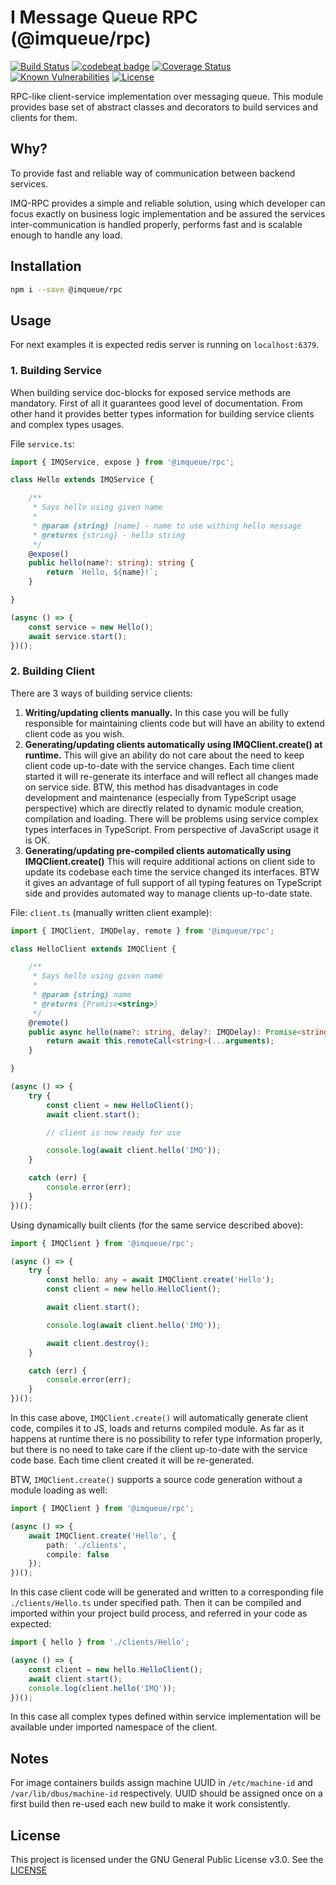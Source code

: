 # I Message Queue RPC (@imqueue/rpc)

[![Build Status](https://travis-ci.org/imqueue/rpc.svg?branch=master)](https://travis-ci.org/imqueue/rpc)
[![codebeat badge](https://codebeat.co/badges/77983b75-d869-4ba5-9526-5f1dea6f7294)](https://codebeat.co/projects/github-com-imqueue-rpc-master)
[![Coverage Status](https://coveralls.io/repos/github/imqueue/rpc/badge.svg?branch=master)](https://coveralls.io/github/imqueue/rpc?branch=master)
[![Known Vulnerabilities](https://snyk.io/test/github/imqueue/rpc/badge.svg?targetFile=package.json)](https://snyk.io/test/github/imqueue/rpc?targetFile=package.json)
[![License](https://img.shields.io/badge/license-GPL-blue.svg)](https://rawgit.com/imqueue/rpc/master/LICENSE)

RPC-like client-service implementation over messaging queue. This module
provides base set of abstract classes and decorators to build services and 
clients for them.

## Why?

To provide fast and reliable way of communication between backend services.

IMQ-RPC provides a simple and reliable solution, using which developer can focus
exactly on business logic implementation and be assured the services 
inter-communication is handled properly, performs fast and is scalable enough
to handle any load.

## Installation

~~~bash
npm i --save @imqueue/rpc
~~~

## Usage

For next examples it is expected redis server is running on `localhost:6379`.

### 1. Building Service

When building service doc-blocks for exposed service methods are mandatory.
First of all it guarantees good level of documentation. From other hand
it provides better types information for building service clients and complex
types usages.

File `service.ts`:

~~~typescript
import { IMQService, expose } from '@imqueue/rpc';

class Hello extends IMQService {

    /**
     * Says hello using given name
     *
     * @param {string} [name] - name to use withing hello message
     * @returns {string} - hello string
     */
    @expose()
    public hello(name?: string): string {
        return `Hello, ${name}!`;
    }

}

(async () => {
    const service = new Hello();
    await service.start();
})();
~~~

### 2. Building Client

There are 3 ways of building service clients:

  1. **Writing/updating clients manually.**
     In this case you will be fully responsible for maintaining clients
     code but will have an ability to extend client code as you wish.
  1. **Generating/updating clients automatically using IMQClient.create() 
     at runtime.**
     This will give an ability do not care about the need to keep client
     code up-to-date with the service changes. Each time client started it
     will re-generate its interface and will reflect all changes made on
     service side. BTW, this method has disadvantages in code development
     and maintenance (especially from TypeScript usage perspective) which
     are directly related to dynamic module creation, compilation and loading.
     There will be problems using service complex types interfaces in 
     TypeScript. From perspective of JavaScript usage it is OK.
  1. **Generating/updating pre-compiled clients automatically using 
     IMQClient.create()**
     This will require additional actions on client side to update its codebase
     each time the service changed its interfaces. BTW it gives an advantage
     of full support of all typing features on TypeScript side and provides
     automated way to manage clients up-to-date state.

File: `client.ts` (manually written client example):

~~~typescript
import { IMQClient, IMQDelay, remote } from '@imqueue/rpc';

class HelloClient extends IMQClient {

    /**
     * Says hello using given name
     *
     * @param {string} name
     * @returns {Promise<string>}
     */
    @remote()
    public async hello(name?: string, delay?: IMQDelay): Promise<string> {
        return await this.remoteCall<string>(...arguments);
    }

}

(async () => {
    try {
        const client = new HelloClient();
        await client.start();

        // client is now ready for use

        console.log(await client.hello('IMQ'));
    }

    catch (err) {
        console.error(err);
    }
})();
~~~

Using dynamically built clients (for the same service described above):

~~~typescript
import { IMQClient } from '@imqueue/rpc';

(async () => {
    try {
        const hello: any = await IMQClient.create('Hello');
        const client = new hello.HelloClient();

        await client.start();

        console.log(await client.hello('IMQ'));

        await client.destroy();
    }

    catch (err) {
        console.error(err);
    }
})();
~~~

In this case above, `IMQClient.create()` will automatically generate client
code, compiles it to JS, loads and returns compiled module. As far as it 
happens at runtime there is no possibility to refer type information
properly, but there is no need to take care if the client up-to-date with
the service code base. Each time client created it will be re-generated.

BTW, `IMQClient.create()` supports a source code generation without a module
loading as well: 

~~~typescript
import { IMQClient } from '@imqueue/rpc';

(async () => {
    await IMQClient.create('Hello', {
        path: './clients',
        compile: false
    });
})();
~~~

In this case client code will be generated and written to a corresponding
file `./clients/Hello.ts` under specified path. Then it can be compiled and
imported within your project build process, and referred in your code
as expected:

~~~typescript
import { hello } from './clients/Hello';

(async () => {
    const client = new hello.HelloClient();
    await client.start();
    console.log(client.hello('IMQ'));
})();
~~~

In this case all complex types defined within service implementation
will be available under imported namespace of the client.

## Notes

For image containers builds assign machine UUID in `/etc/machine-id` and 
`/var/lib/dbus/machine-id` respectively. UUID should be assigned once on
a first build then re-used each new build to make it work consistently.

## License

This project is licensed under the GNU General Public License v3.0.
See the [LICENSE](LICENSE)

